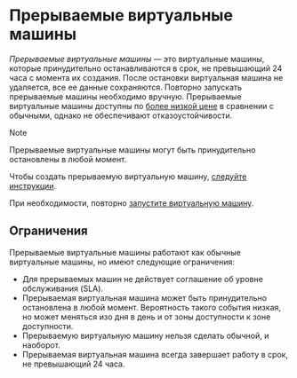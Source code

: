# Прерываемые виртуальные машины

*Прерываемые виртуальные машины* — это виртуальные машины, которые принудительно останавливаются в срок, не превышающий 24 часа с момента их создания. После остановки виртуальная машина не удаляется, все ее данные сохраняются. Повторно запускать прерываемые машины необходимо вручную. Прерываемые виртуальные машины доступны по [более низкой цене](../pricing.md#prices-preemptible-instance-resources) в сравнении с обычными, однако не обеспечивают отказоустойчивости.

> [!NOTE]
>
> Прерываемые виртуальные машины могут быть принудительно остановлены в любой момент.

Чтобы создать прерываемую виртуальную машину, [следуйте инструкции](../operations/vm-create/create-preemptible-vm.md).

При необходимости, повторно [запустите виртуальную машину](compute/operations/vm-control/vm-stop-and-start#start).

## Ограничения

Прерываемые виртуальные машины работают как обычные виртуальные машины, но имеют следующие ограничения:

- Для прерываемых машин не действует соглашение об уровне обслуживания (SLA).
- Прерываемая виртуальная машина может быть принудительно остановлена в любой момент. Вероятность такого события низкая, но может меняться изо дня в день и от зоны доступности к зоне доступности.
- Прерываемую виртуальную машину нельзя сделать обычной, и наоборот.
- Прерываемая виртуальная машина всегда завершает работу в срок, не превышающий 24 часа.
